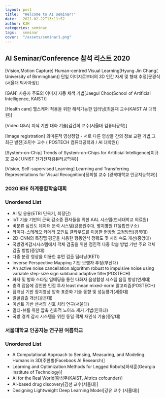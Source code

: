 ```yaml
---
layout: post
title:  "Welcome to AI seminar!"
date:   2021-02-22T13:11:52
author: KJH
categories: seminar
tags:	seminar 
cover:  "/assets/seminar1.png"
---
```


## AI Seminar/Conference 참석 리스트 2020
[Vision,Motion Capture]
Human-centred Visual Learning[Hyung Jin Chang( University of Birmingham)]
단일 이미지로부터의 3D 인간 자세 및 형태 추정[문경식 (서울대 박사과정)]

[GAN]
사용자 주도의 이미지 자동 채색 기법[Jaegul Choo(School of Artificial Intelligence, KAIST)]

[Health care]
헬스케어 적용을 위한 해석가능한 딥러닝[최윤재 교수(KAIST AI 대학원)]

[Video Q&A]
지식 기반 대화 기술[김건희 교수(서울대 컴퓨터공학)]

[Image registration]
의미론적 영상정합 - 서로 다른 영상들 간의 정보 교환 기법,그 최근 발전[조민수 교수 ( POSTECH 컴퓨터공학과 / AI 대학원)]

[System-on-Chip]
Trends of System-on-Chips for Artificial Intelligence[이규호 교수( UNIST 전기전자컴퓨터공학부)]

[Vision, Self-supervised Learning]
Learning and Transferring Representations for Visual Recognition[정희철 교수 (경북대학교 인공지능학과)]

### 2020 IEIE 하계종합학술대회

<h3>Unordered List</h3>
<ul>
<li>AI 및 응용(ETRI 민옥기, 최정단)</li>
<li>IoT 기술 기반의 근육 감소증 환자들을 위한 AAL 시스템(연세대학교 의료원)</li>
<li>비분류 심전도 데이터 분석 시스템(강릉원주대, 명지병원 IT융합연구소)</li>
<li>라이다-스테레오 카메라 포인트 클라우드를 이용한 현장형 교정방법(경북대)</li>
<li>2D-CNN의 특징맵 평균을 사용한 행동인식 정확도 및 처리 속도 개선(중앙대)</li>
<li>국방경계감시시스템에서 객체 검출을 위한 점진적 다중 학습 방법 기반 주요 객체 검출 방법(중앙대)</li>
<li>다중 분광 영상을 이용한 휴먼 검출 딥러닝(KETI)</li>
<li>Inverse Perspective Mapping 기반 보행자 추정(부산대)</li>
<li>An active noise cancellation algorithm robust to impulsive noise using variable step-size sign subband adaptive filter(POSTECH)</li>
<li>화자 및 발화 스타일 임베딩을 통한 다화자 음성합성 시스템 음질 향상(연세대)</li>
<li>충격 잡음에 강인한 인접 투사 least mean mixed-norm 알고리즘(POSTECH)</li>
<li>딥러닝 기반 정지영상 압축 표준화 기술 동향 및 성능평가(세종대)</li>
<li>얼굴검출 개선(광운대)</li>
<li>이벤트 기반 센서의 신호 처리 연구(서울대)</li>
<li>멀티-뷰를 위한 압축 친화적 노이즈 제거 기법(인하대)</li>
<li>국방 경계 감시 시스템을 위한 동일 객체 재인식 기술(중앙대)</li>
</ul>

### 서울대학교 인공지능 연구원 여름학교
<h3>Unordered List</h3>
<ul>
<li>A Computational Approach to Sensing, Measuring, and Modeling Humans in 3D[주한별(Facebook AI Research)]</li>
<li>Learning and Optimization Methods for Legged Robots[하세훈(Georgia Institute of Technology)]</li>
<li>AI for the Real World[황성주(KAIST, AItrics cofounder)]</li>
<li>AI-based drug discovery[김선 교수(서울대)]</li>
<li>Designing Lightweight Deep Learning Model[강유 교수 (서울대)]</li>
</ul>

